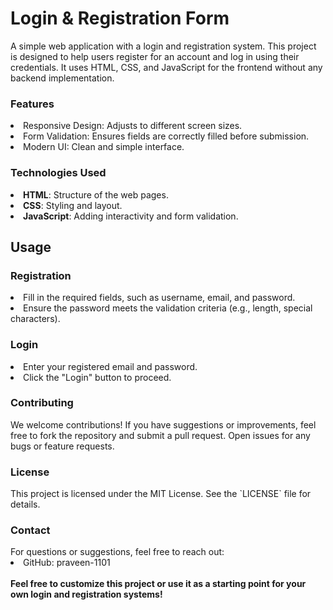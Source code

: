 # Login & Registration Form
A simple web application with a login and registration system. This project is designed to help users register for an account and log in using their credentials. It uses HTML, CSS, and JavaScript for the frontend without any backend implementation.
<h3>Features</h3>
<li>Responsive Design: Adjusts to different screen sizes.</li>
<li>Form Validation: Ensures fields are correctly filled before submission.</li>
<li>Modern UI: Clean and simple interface.</li>
<h3>Technologies Used</h3>
<li><strong>HTML</strong>: Structure of the web pages.</li>
<li><strong>CSS</strong>: Styling and layout.</li>
<li><strong>JavaScript</strong>: Adding interactivity and form validation.</li>
<h2>Usage</h2>
<h3>Registration</h3>
<li>Fill in the required fields, such as username, email, and password.</li>
<li>Ensure the password meets the validation criteria (e.g., length, special characters).</li>
<h3>Login</h3>
<li>Enter your registered email and password.</li>
<li>Click the "Login" button to proceed.</li>
<h3>Contributing</h3>
We welcome contributions! If you have suggestions or improvements, feel free to fork the repository and submit a pull request. Open issues for any bugs or feature requests.
<h3>License</h3>
This project is licensed under the MIT License. See the `LICENSE` file for details.
<br>
<h3>Contact</h3>
For questions or suggestions, feel free to reach out:
<li>GitHub: praveen-1101</li>
<br>
<strong>Feel free to customize this project or use it as a starting point for your own login and registration systems!</strong>